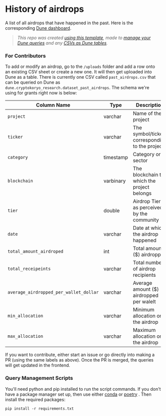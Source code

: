 # History of airdrops

A list of all airdrops that have happened in the past. Here is the corresponding  [Dune dashboard](https://dune.com/cryptokoryo/history-of-airdrops).

>*This repo was created [using this template](https://github.com/duneanalytics/DuneQueryRepo), made to [manage your Dune queries](https://dune.mintlify.app/api-reference/crud/endpoint/create) and any [CSVs as Dune tables](https://dune.mintlify.app/api-reference/upload/endpoint/upload).*

### For Contributors

To add or modify an airdrop, go to the `/uploads` folder and add a row onto an existing CSV sheet or create a new one. It will then get uploaded into Dune as a table. There is currently one CSV called `past_airdrops.csv` that can be queried on Dune as `dune.cryptokoryo_research.dataset_past_airdrops`. The schema we're using for grants right now is below:

| Column Name | Type | Description |
| ----------- | ---- | ----------- |
| `project` | varchar | Name of the project |
| `ticker` | varchar | The symbol/ticker corresponding to the project |
| `category` | timestamp | Category or sector |
| `blockchain` | varbinary | The blockchain to which the project belongs |
| `tier` | double | Airdrop Tier as perceived by the community |
| `date` | varchar | Date at which the airdrop happened |
| `total_amount_airdroped` | int | Total amount ($) airdropped |
| `total_receipeints` | varchar | Total number of airdrop recipients |
| `average_airdropped_per_wallet_dollar` | varchar | Average amount ($) airdropped per walelt |
| `min_allocation` | varchar | Minimum allocation on the airdrop |
| `max_allocation` | varchar | Maximum allocation on the airdrop |

If you want to contribute, either start an issue or go directly into making a PR (using the same labels as above). Once the PR is merged, the queries will get updated in the frontend.

### Query Management Scripts

You'll need python and pip installed to run the script commands. If you don't have a package manager set up, then use either [conda](https://www.anaconda.com/download) or [poetry](https://python-poetry.org/) . Then install the required packages:

```
pip install -r requirements.txt
```





